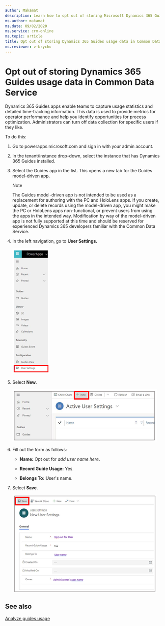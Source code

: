 ```yaml
---
author: Makamat
description: Learn how to opt out of storing Microsoft Dynamics 365 Guides usage data in Common Data Service, for privacy reasons.
ms.author: makamat
ms.date: 09/02/2020
ms.service: crm-online
ms.topic: article
title: Opt out of storing Dynamics 365 Guides usage data in Common Data Service
ms.reviewer: v-brycho
---
```


# Opt out of storing Dynamics 365 Guides usage data in Common Data Service

Dynamics 365 Guides apps enable teams to capture usage statistics and detailed time-tracking information. This data is used to 
provide metrics for operator performance and help you identify opportunities for process optimization. Administrators can turn off 
data collection for specific users if they like. 

To do this:

1.	Go to powerapps.microsoft.com and sign in with your admin account.

2.	In the tenant/instance drop-down, select the instance that has Dynamics 365 Guides installed.

3.	Select the Guides app in the list. This opens a new tab for the Guides model-driven app.

    > [!NOTE]
    > The Guides model-driven app is not intended to be used as a replacement for authoring with the PC and HoloLens apps. If you create, update, or delete records using the model-driven app, you might make the PC or HoloLens apps non-functional, or prevent users from using the apps in the intended way. Modification by way of the model-driven app is not fully supported at this time and should be reserved for experienced Dynamics 365 developers familiar with the Common Data Service.

4.	In the left navigation, go to **User Settings.**

    ![User Settings](media/data-opt-out-user-setting.PNG "User Settings")
 
5.	Select **New**.

    ![Select New](media/data-opt-out-new.PNG "Select New")
 
6.	Fill out the form as follows:

    - **Name:** Opt out for *add user name here*.

    - **Record Guide Usage:** Yes.

    - **Belongs To:** User's name. 

7.	Select **Save**.

    ![Filled-out form](media/data-opt-out-filled-out-form.PNG "Filled-out-form")
 
## See also

[Analyze guides usage](analytics-guide.md)
